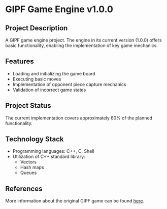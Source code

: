 # GIPF Game Engine v1.0.0

## Project Description
A GIPF game engine project. The engine in its current version (1.0.0) offers basic functionality, enabling the implementation of key game mechanics.

## Features
- Loading and initializing the game board
- Executing basic moves
- Implementation of opponent piece capture mechanics
- Validation of incorrect game states

## Project Status
The current implementation covers approximately 60% of the planned functionality.

## Technology Stack
- Programming languages: C++, C, Shell
- Utilization of C++ standard library:
  - Vectors
  - Hash maps
  - Queues

## References
More information about the original GIPF game can be found [here](https://en.wikipedia.org/wiki/GIPF_(game)).

